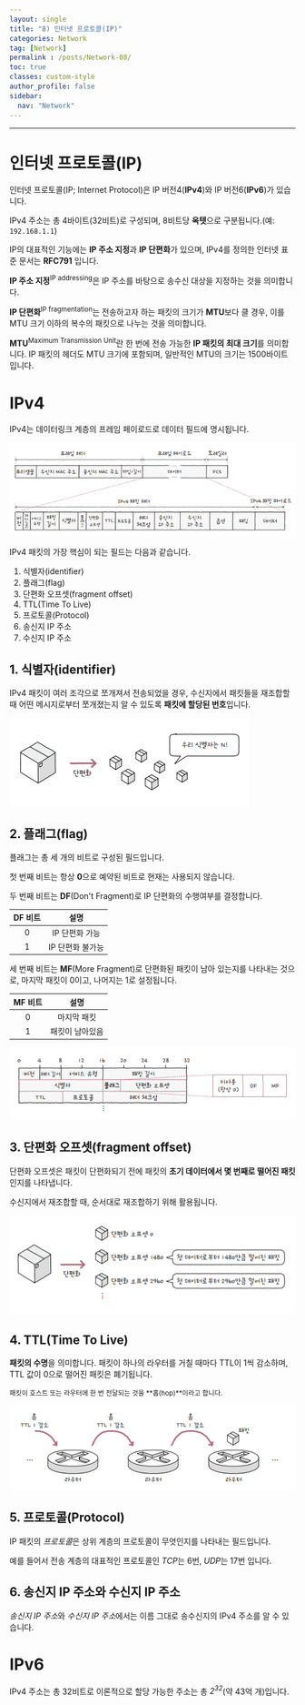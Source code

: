 ```yaml
---
layout: single
title: "8) 인터넷 프로토콜(IP)"
categories: Network
tag: [Network]
permalink : /posts/Network-08/
toc: true
classes: custom-style
author_profile: false
sidebar:
  nav: "Network"
---
```


<hr>

# 인터넷 프로토콜(IP)

인터넷 프로토콜(IP; Internet Protocol)은 IP 버전4(**IPv4**)와 IP 버전6(**IPv6**)가 있습니다.

IPv4 주소는 총 4바이트(32비트)로 구성되며, 8비트당 **옥텟**으로 구분됩니다.(예: `192.168.1.1`)

IP의 대표적인 기능에는 **IP 주소 지정**과 **IP 단편화**가 있으며, IPv4를 정의한 인터넷 표준 문서는 **RFC791** 입니다.

**IP 주소 지정**<sup>IP addressing</sup>은 IP 주소를 바탕으로 송수신 대상을 지정하는 것을 의미합니다.

**IP 단편화**<sup>IP fragmentation</sup>는 전송하고자 하는 패킷의 크기가 **MTU**보다 클 경우, 이를 MTU 크기 이하의 복수의 패킷으로 나누는 것을 의미합니다.

**MTU**<sup>Maximum Transmission Unit</sup>란 한 번에 전송 가능한 **IP 패킷의 최대 크기**를 의미합니다. IP 패킷의 헤더도 MTU 크기에 포함되며, 일반적인 MTU의 크기는 1500바이트 입니다.

# IPv4

IPv4는 데이터링크 계층의 프레임 페이로드로 데이터 필드에 명시됩니다.

<p id="img_center">
  <img 
        src="../../assets/images/Network/8-01.PNG"
        alt="image"
        title="image"
  >
</p>

IPv4 패킷의 가장 핵심이 되는 필드는 다음과 같습니다.

1. 식별자(identifier)
2. 플래그(flag)
3. 단편화 오프셋(fragment offset)
4. TTL(Time To Live)
5. 프로토콜(Protocol)
6. 송신지 IP 주소
7. 수신지 IP 주소

## 1. 식별자(identifier)

IPv4 패킷이 여러 조각으로 쪼개져서 전송되었을 경우, 수신지에서 패킷들을 재조합할 때 어떤 메시지로부터 쪼개졌는지 알 수 있도록 **패킷에 할당된 번호**입니다.

<p id="img_center">
  <img 
        src="../../assets/images/Network/8-02.PNG"
        alt="image"
        title="image"
  >
</p>

## 2. 플래그(flag)

플래그는 총 세 개의 비트로 구성된 필드입니다.

첫 번째 비트는 항상 **0**으로 예약된 비트로 현재는 사용되지 않습니다.

두 번째 비트는 **DF**(Don't Fragment)로 IP 단편화의 수행여부를 결정합니다.

|DF 비트|설명|
|:-:|:-:|
| 0 | IP 단편화 가능 |
| 1 | IP 단편화 불가능 |

세 번째 비트는 **MF**(More Fragment)로 단편화된 패킷이 남아 있는지를 나타내는 것으로, 마지막 패킷이 0이고, 나머지는 1로 설정됩니다.

|MF 비트|설명|
|:-:|:-:|
| 0 | 마지막 패킷 |
| 1 | 패킷이 남아있음 |

<p id="img_center">
  <img 
        src="../../assets/images/Network/8-03.PNG"
        alt="image"
        title="image"
  >
</p>

## 3. 단편화 오프셋(fragment offset)

단편화 오프셋은 패킷이 단편화되기 전에 패킷의 **초기 데이터에서 몇 번째로 떨어진 패킷**인지를 나타냅니다.

수신지에서 재조합할 때, 순서대로 재조합하기 위해 활용됩니다.

<p id="img_center">
  <img 
        src="../../assets/images/Network/8-04.PNG"
        alt="image"
        title="image"
  >
</p>

## 4. TTL(Time To Live)

**패킷의 수명**을 의미합니다. 패킷이 하나의 라우터를 거칠 때마다 TTL이 1씩 감소하며, TTL 값이 0으로 떨어진 패킷은 폐기됩니다.

<small>패킷이 호스트 또는 라우터에 한 번 전달되는 것을 **홉(hop)**이라고 합니다.</small>

<p id="img_center">
  <img 
        src="../../assets/images/Network/8-05.PNG"
        alt="image"
        title="image"
  >
</p>

## 5. 프로토콜(Protocol)

IP 패킷의 *프로토콜*은 상위 계층의 프로토콜이 무엇인지를 나타내는 필드입니다.

예를 들어서 전송 계층의 대표적인 프로토콜인 *TCP*는 6번, *UDP*는 17번 입니다.

## 6. 송신지 IP 주소와 수신지 IP 주소

*송신지 IP 주소*와 *수신지 IP 주소*에서는 이름 그대로 송수신지의 IPv4 주소를 알 수 있습니다.

# IPv6

IPv4 주소는 총 32비트로 이론적으로 할당 가능한 주소는 총 *2<sup>32</sup>*(약 43억 개)입니다.

